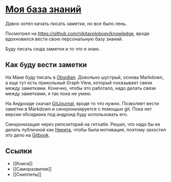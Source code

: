 # [Моя база знаний](https://ndrewnee.gitbook.io/wiki)

Давно хотел начать писать заметки, но все было лень.

Посмотрел на https://github.com/nikitavoloboev/knowledge, вроде вдохновился вести свою персональную базу знаний.

Буду писать сюда заметки и то что я знаю.

## Как буду вести заметки

На Маке буду писать в [Obsidian](https://obsidian.md/). Довольно шустрый, основа Markdown, а еще тут есть прикольный Graph View, который показывает связи между заметками. Конечно, чтобы это работало, надо делать связи между заметками, я так пока не умею.

На Андроиде скачал [GitJournal](https://gitjournal.io/), вроде то что нужно. Позволяет вести заметки в Markdown и синхронизируется с помощью git. Пока нет версии обсидиана под андроид буду использовать его.

Синхронизация через репозиторий на гитхабе.
Решил, что надо бы ее делать публичной как [Никита](https://github.com/nikitavoloboev/knowledge), чтобы была мотивация, поэтому захостил это дело на [Gitbook](https://ndrewnee.gitbook.io/wiki).

##  Ссылки

- [[Книги]]
- [[Саморазвитие]]
- [[Сниппеты]]